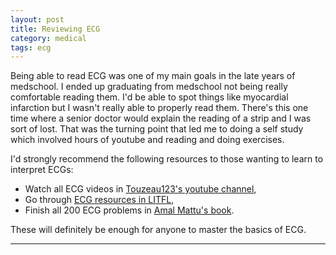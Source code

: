 ```yaml
---
layout: post
title: Reviewing ECG
category: medical
tags: ecg
---
```


Being able to read ECG was one of my main goals in the late years of medschool. I ended up graduating from medschool not being really comfortable reading them. I'd be able to spot things like myocardial infarction but I wasn't really able to properly read them. There's this one time where a senior doctor would explain the reading of a strip and I was sort of lost. That was the turning point that led me to doing a self study which involved hours of youtube and reading and doing exercises.

I'd strongly recommend the following resources to those wanting to learn to interpret ECGs:
- Watch all ECG  videos in [Touzeau123's youtube channel](https://www.youtube.com/user/Touzeau123/videos),
- Go through [ECG resources in LITFL](https://litfl.com/ecg-library/),
- Finish all 200 ECG problems in [Amal Mattu's book](https://www.amazon.com/ECGs-Emergency-Physician-Amal-Mattu/dp/0727916548).

These will definitely be enough for anyone to master the basics of ECG.

---
